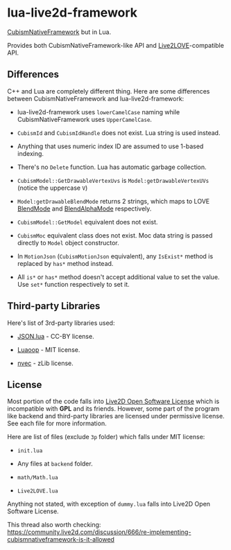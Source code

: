 lua-live2d-framework
====================

[CubismNativeFramework](https://github.com/Live2D/CubismNativeFramework/tree/934c194f1eb29cdc7ff39dc4836bb79b076e5c24) but in Lua.

Provides both CubismNativeFramework-like API and [Live2LOVE](https://github.com/MikuAuahDark/Live2LOVE)-compatible API.

Differences
-----------

C++ and Lua are completely different thing. Here are some differences between CubismNativeFramework and
lua-live2d-framework:

* lua-live2d-framework uses `lowerCamelCase` naming while CubismNativeFramework uses `UpperCamelCase`.

* `CubismId` and `CubismIdHandle` does not exist. Lua string is used instead.

* Anything that uses numeric index ID are assumed to use 1-based indexing.

* There's no `Delete` function. Lua has automatic garbage collection.

* `CubismModel::GetDrawableVertexUvs` is `Model:getDrawableVertexUVs` (notice the uppercase `V`)

* `Model:getDrawableBlendMode` returns 2 strings, which maps to LOVE [BlendMode](https://love2d.org/wiki/BlendMode) and [BlendAlphaMode](https://love2d.org/wiki/BlendAlphaMode) respectively.

* `CubismModel::GetModel` equivalent does not exist.

* `CubismMoc` equivalent class does not exist. Moc data string is passed directly to `Model` object constructor.

* In `MotionJson` (`CubismMotionJson` equivalent), any `IsExist*` method is replaced by `has*` method instead.

* All `is*` or `has*` method doesn't accept additional value to set the value. Use `set*` function respectively to set it.

Third-party Libraries
---------------------

Here's list of 3rd-party libraries used:

* [JSON.lua](http://regex.info/blog/lua/json) - CC-BY license.

* [Luaoop](https://github.com/ImagicTheCat/Luaoop) - MIT license.

* [nvec](https://github.com/MikuAuahDark/NPad93/blob/master/nvec.lua) - zLib license.

License
-------

Most portion of the code falls into [Live2D Open Software License](http://live2d.com/eula/live2d-open-software-license-agreement_en.html)
which is incompatible with **GPL** and its friends. However, some part of the program like backend
and third-party libraries are licensed under permissive license. See each file for more information.

Here are list of files (exclude `3p` folder) which falls under MIT license:

* `init.lua`

* Any files at `backend` folder.

* `math/Math.lua`

* `Live2LOVE.lua`

Anything not stated, with exception of `dummy.lua` falls into Live2D Open Software License.

This thread also worth checking: https://community.live2d.com/discussion/666/re-implementing-cubismnativeframework-is-it-allowed
